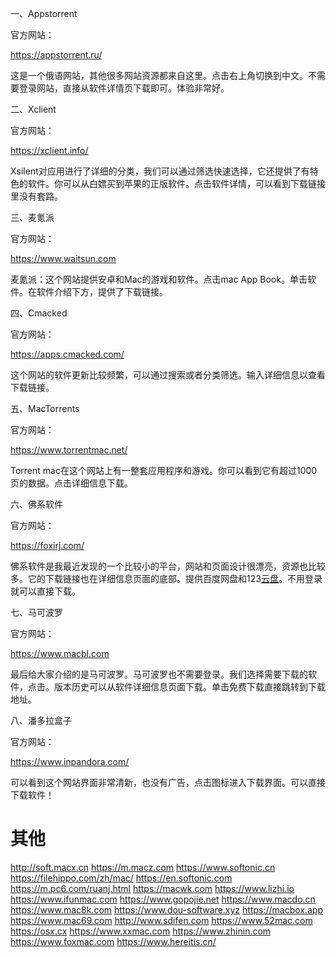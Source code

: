 一、Appstorrent

官方网站：

https://appstorrent.ru/

这是一个俄语网站，其他很多网站资源都来自这里。点击右上角切换到中文。不需要登录网站，直接从软件详情页下载即可。体验非常好。

二、Xclient

官方网站：

https://xclient.info/

Xsilent对应用进行了详细的分类，我们可以通过筛选快速选择，它还提供了有特色的软件。你可以从白嫖买到苹果的正版软件。点击软件详情，可以看到下载链接里没有套路。

三、麦氪派

官方网站：

https://www.waitsun.com

麦氪派：这个网站提供安卓和Mac的游戏和软件。点击mac App Book。单击软件。在软件介绍下方，提供了下载链接。

四、Cmacked

官方网站：

https://apps.cmacked.com/

这个网站的软件更新比较频繁，可以通过搜索或者分类筛选。输入详细信息以查看下载链接。

五、MacTorrents

官方网站：

https://www.torrentmac.net/

Torrent mac在这个网站上有一整套应用程序和游戏。你可以看到它有超过1000页的数据。点击详细信息下载。

六、佛系软件

官方网站：

https://foxirj.com/

佛系软件是我最近发现的一个比较小的平台，网站和页面设计很漂亮，资源也比较多。它的下载链接也在详细信息页面的底部。提供百度网盘和123[云盘](https://so.csdn.net/so/search?q=云盘&spm=1001.2101.3001.7020)。不用登录就可以直接下载。

七、马可波罗

官方网站：

https://www.macbl.com

最后给大家介绍的是马可波罗。马可波罗也不需要登录。我们选择需要下载的软件，点击。版本历史可以从软件详细信息页面下载。单击免费下载直接跳转到下载地址。

八、潘多拉盒子

官方网站：

https://www.inpandora.com/

可以看到这个网站界面非常清新，也没有广告，点击图标进入下载界面。可以直接下载软件！

# 其他

http://soft.macx.cn
https://m.macz.com
https://www.softonic.cn
https://filehippo.com/zh/mac/
https://en.softonic.com
https://m.pc6.com/ruanj.html
https://macwk.com
https://www.lizhi.io
https://www.ifunmac.com
https://www.gopojie.net
https://www.macdo.cn
https://www.mac8k.com
https://www.dou-software.xyz
https://macbox.app
https://www.mac69.com
http://www.sdifen.com
https://www.52mac.com
https://osx.cx
https://www.xxmac.com
https://www.zhinin.com
https://www.foxmac.com
https://www.hereitis.cn/